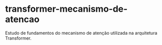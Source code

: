 # transformer-mecanismo-de-atencao

Estudo de fundamentos do mecanismo de atenção utilizada na arquitetura Transformer.
